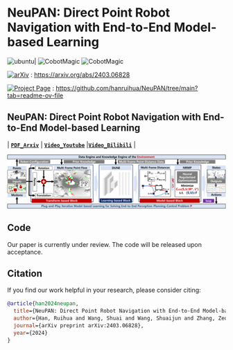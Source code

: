 # NeuPAN: Direct Point Robot Navigation with End-to-End Model-based Learning

 ![ubuntu](https://img.shields.io/badge/Device-LIMO%20Serires-blue.svg)| ![CobotMagic](https://img.shields.io/badge/Real%20time%20navigation-orange.svg) ![CobotMagic](https://img.shields.io/badge/NeuPAN-orange.svg)



[![arXiv](https://img.shields.io/badge/arXiv-181717?logo=arXiv&logoColor=white)](https://arxiv.org/abs/2403.06828) : https://arxiv.org/abs/2403.06828

[![Project Page](https://img.shields.io/badge/Project_Page-181717?logo=GitHub&logoColor=white)](https://github.com/hanruihua/NeuPAN/tree/main?tab=readme-ov-file) : https://github.com/hanruihua/NeuPAN/tree/main?tab=readme-ov-file



## NeuPAN: Direct Point Robot Navigation with End-to-End Model-based Learning

| **[`PDF_Arxiv`](https://arxiv.org/pdf/2403.06828.pdf)** | **[`Video_Youtube`](https://youtu.be/SdSLWUmZZgQ)** |**[`Video_Bilibili`](https://www.bilibili.com/video/BV1Zx421y778/?vd_source=cf6ba629063343717a192a5be9fe8985)** | 

![](./assets/neupanfig2.png)

## Code

Our paper is currently under review. The code will be released upon acceptance.


## Citation

If you find our work helpful in your research, please consider citing:

```bibtex
@article{han2024neupan,
  title={NeuPAN: Direct Point Robot Navigation with End-to-End Model-based Learning},
  author={Han, Ruihua and Wang, Shuai and Wang, Shuaijun and Zhang, Zeqing and Chen, Jianjun and Lin, Shijie and Li, Chengyang and Xu, Chengzhong and Eldar, Yonina C and Hao, Qi and Pan, Jia},
  journal={arXiv preprint arXiv:2403.06828},
  year={2024}
}

```



